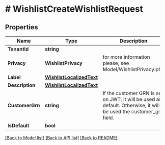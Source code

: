 # # WishlistCreateWishlistRequest


## Properties 


Name | Type | Description | Notes
------------ | ------------- | ------------- | -------------
**TenantId**| **string** |   |
**Privacy**| **WishlistPrivacy** |  for more information please, see Model/WishlistPrivacy.php  |
**Label**| [**WishlistLocalizedText**](WishlistLocalizedText.md) |   | [optional]
**Description**| [**WishlistLocalizedText**](WishlistLocalizedText.md) |   | [optional]
**CustomerGrn**| **string** | If the customer GRN is set on JWT, it will be used as default. Otherwise, it will be used the customer_grn field.  | [optional]
**IsDefault**| **bool** |   | [optional]


[[Back to Model list]](../../README.md#models) [[Back to API list]](../../README.md#endpoints) [[Back to README]](../../README.md)

